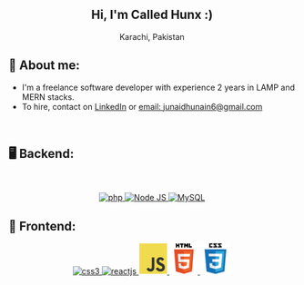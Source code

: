 <h2 align="center">Hi, I'm Called Hunx :) </h2>
<p align="center">Karachi, Pakistan</p>


## 🧔 About me:
- I'm a freelance software developer with experience 2 years in LAMP and MERN stacks.
- To hire, contact on <a href='https://www.linkedin.com/in/hunain-ahmed-267780275/'>LinkedIn</a> or <a href='mailto:junaidhunain6@gmailcom'>email: junaidhunain6@gmail.com </a>
<br>

## 🖥️ Backend:
<br />
<p margin='5px' align="center"> 
  <a href="https://www.php.net" target="_blank"> 
    <img src="https://www.php.net/images/logos/new-php-logo.png" margin="5" alt="php" margin="20" width="110" height="55"/> 
  </a>

 <a href="https://nodejs.org/" target="_blank"> 
    <img src="https://nodejs.org/static/images/logo.svg" alt="Node JS" width="110" margin="20" height="55"/> 
  </a>
    <a href="https://www.mysql.com" target="_blank"> 
    <img src="https://www.mysql.com/common/logos/logo-mysql-170x115.png" alt="MySQL" margin="20" width="110" height="55"/> 
  </a>



</p>

## 🎨 Frontend: 
<p align='center'>
    <a href="https://tailwindcss.com/" target="_blank"> 
    <img src="https://res.cloudinary.com/arcjet-media/image/upload/c_scale,w_256/v1608734952/z8hzeszc9eb3sp3vp3qc.jpg" alt="css3" width="50" margin="20" height="55"/> 
  </a>
    <a href="https://reactjs.org/" target="_blank"> 
    <img src="https://cdn.freebiesupply.com/logos/large/2x/react-1-logo-png-transparent.png" alt="reactjs" margin="20" width="50" height="55"/> 
  </a> 
  <a href="https://developer.mozilla.org/en-US/docs/Web/JavaScript" target="_blank"> 
    <img src="https://raw.githubusercontent.com/devicons/devicon/master/icons/javascript/javascript-original.svg" alt="javascript" width="50" margin="20" height="55"/> 
  </a> 
  <a href="https://www.w3.org/html/" target="_blank"> 
    <img src="https://raw.githubusercontent.com/devicons/devicon/master/icons/html5/html5-original-wordmark.svg" alt="html5" width="50" height="55" margin="20"  /> 
  </a>

   <a href="https://www.w3schools.com/css/" target="_blank"> 
    <img src="https://raw.githubusercontent.com/devicons/devicon/master/icons/css3/css3-original-wordmark.svg" alt="css3" width="55" height="55" margin="20"  /> 
  </a>
</p>






